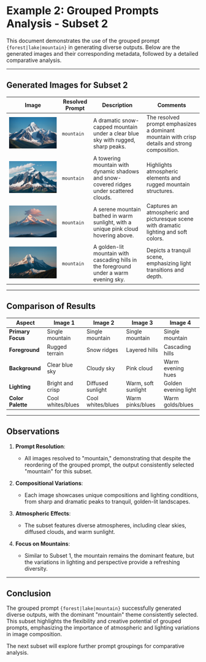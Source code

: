 # **Example 2: Grouped Prompts Analysis - Subset 2**

This document demonstrates the use of the grouped prompt `{forest|lake|mountain}` in generating diverse outputs. Below are the generated images and their corresponding metadata, followed by a detailed comparative analysis.

---

## **Generated Images for Subset 2**

| **Image** 							| **Resolved Prompt** 	| **Description** 																			| **Comments** 																					|
|---------------------------------------|-----------------------|-------------------------------------------------------------------------------------------|-----------------------------------------------------------------------------------------------|
| ![Image 1](example2_set2_image1.png)  | `mountain` 			| A dramatic snow-capped mountain under a clear blue sky with rugged, sharp peaks. 			| The resolved prompt emphasizes a dominant mountain with crisp details and strong composition. |
| ![Image 2](example2_set2_image2.png)  | `mountain` 			| A towering mountain with dynamic shadows and snow-covered ridges under scattered clouds. 	| Highlights atmospheric elements and rugged mountain structures. 								|
| ![Image 3](example2_set2_image3.png)  | `mountain` 			| A serene mountain bathed in warm sunlight, with a unique pink cloud hovering above. 		| Captures an atmospheric and picturesque scene with dramatic lighting and soft colors. 		|
| ![Image 4](example2_set2_image4.png)  | `mountain` 			| A golden-lit mountain with cascading hills in the foreground under a warm evening sky. 	| Depicts a tranquil scene, emphasizing light transitions and depth. 							|

---

## **Comparison of Results**

| **Aspect**        	 | **Image 1**        | **Image 2**        | **Image 3**         | **Image 4**          |
|------------------------|--------------------|--------------------|---------------------|----------------------|
| **Primary Focus**  	 | Single mountain    | Single mountain    | Single mountain     | Single mountain      |
| **Foreground**    	 | Rugged terrain     | Snow ridges        | Layered hills       | Cascading hills      |
| **Background**    	 | Clear blue sky     | Cloudy sky         | Pink cloud          | Warm evening hues    |	
| **Lighting**      	 | Bright and crisp   | Diffused sunlight  | Warm, soft sunlight | Golden evening light |
| **Color Palette** 	 | Cool whites/blues  | Cool whites/blues  | Warm pinks/blues    | Warm golds/blues     |

---

## **Observations**

1. **Prompt Resolution**:
   - All images resolved to "mountain," demonstrating that despite the reordering of the grouped prompt, the output consistently selected "mountain" for this subset.

2. **Compositional Variations**:
   - Each image showcases unique compositions and lighting conditions, from sharp and dramatic peaks to tranquil, golden-lit landscapes.

3. **Atmospheric Effects**:
   - The subset features diverse atmospheres, including clear skies, diffused clouds, and warm sunlight.

4. **Focus on Mountains**:
   - Similar to Subset 1, the mountain remains the dominant feature, but the variations in lighting and perspective provide a refreshing diversity.

---

## **Conclusion**

The grouped prompt `{forest|lake|mountain}` successfully generated diverse outputs, with the dominant "mountain" theme consistently selected. This subset highlights the flexibility and creative potential of grouped prompts, emphasizing the importance of atmospheric and lighting variations in image composition.

The next subset will explore further prompt groupings for comparative analysis.
